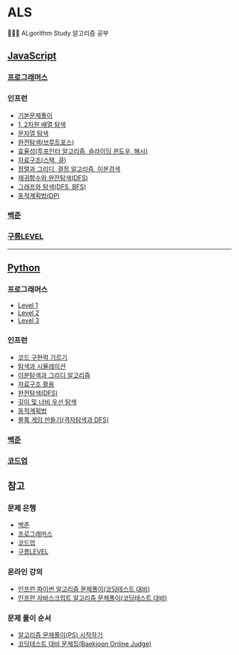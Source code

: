 # ALS
🏃🏻‍♀️ ALgorithm Study 알고리즘 공부

## [JavaScript](https://github.com/glassk/ALS/tree/main/JavaScript)
### [프로그래머스](https://github.com/glassk/ALS/tree/main/JavaScript/Programmars)
### 인프런
- [기본문제풀이](https://github.com/glassk/ALS/tree/main/JavaScript/Inflearn/1_%EA%B8%B0%EB%B3%B8%EB%AC%B8%EC%A0%9C%ED%92%80%EC%9D%B4)
- [1, 2차원 배열 탐색](https://github.com/glassk/ALS/tree/main/JavaScript/Inflearn/2_1%2C%202%EC%B0%A8%EC%9B%90%20%EB%B0%B0%EC%97%B4%20%ED%83%90%EC%83%89)
- [문자열 탐색](https://github.com/glassk/ALS/tree/main/JavaScript/Inflearn/3_%EB%AC%B8%EC%9E%90%EC%97%B4%20%ED%83%90%EC%83%89)
- [완전탐색(브루트포스)](https://github.com/glassk/ALS/tree/main/JavaScript/Inflearn/4_%EC%99%84%EC%A0%84%ED%83%90%EC%83%89(%EB%B8%8C%EB%A3%A8%ED%8A%B8%ED%8F%AC%EC%8A%A4))
- [효율성(투포인터 알고리즘, 슬라이딩 윈도우, 해시)](https://github.com/glassk/ALS/tree/main/JavaScript/Inflearn/5_%ED%9A%A8%EC%9C%A8%EC%84%B1(%ED%88%AC%ED%8F%AC%EC%9D%B8%ED%84%B0%20%EC%95%8C%EA%B3%A0%EB%A6%AC%EC%A6%98%2C%20%EC%8A%AC%EB%9D%BC%EC%9D%B4%EB%94%A9%20%EC%9C%88%EB%8F%84%EC%9A%B0%2C%20%ED%95%B4%EC%8B%9C))
- [자료구조(스택, 큐)](https://github.com/glassk/ALS/tree/main/JavaScript/Inflearn/6_%EC%9E%90%EB%A3%8C%EA%B5%AC%EC%A1%B0_%EC%8A%A4%ED%83%9D%2C%20%ED%81%90)
- [정렬과 그리디, 결정 알고리즘, 이분검색](https://github.com/glassk/ALS/tree/main/JavaScript/Inflearn/7_%EC%A0%95%EB%A0%AC%EA%B3%BC%20%EA%B7%B8%EB%A6%AC%EB%94%94%2C%20%EA%B2%B0%EC%A0%95%20%EC%95%8C%EA%B3%A0%EB%A6%AC%EC%A6%98_%EC%9D%B4%EB%B6%84%EA%B2%80%EC%83%89)
- [재귀함수와 완전탐색(DFS)](https://github.com/glassk/ALS/tree/main/JavaScript/Inflearn/8_%EC%9E%AC%EA%B7%80%ED%95%A8%EC%88%98%EC%99%80%20%EC%99%84%EC%A0%84%ED%83%90%EC%83%89_DFS)
- [그래프와 탐색(DFS, BFS)](https://github.com/glassk/ALS/tree/main/JavaScript/Inflearn/9_%EA%B7%B8%EB%9E%98%ED%94%84%EC%99%80%20%ED%83%90%EC%83%89_DFS%2C%20BFS)
- [동적계획법(DP)](https://github.com/glassk/ALS/tree/main/JavaScript/Inflearn/10_%EB%8F%99%EC%A0%81%EA%B3%84%ED%9A%8D%EB%B2%95_DP)
### [백준](https://github.com/glassk/ALS/tree/main/JavaScript/BaekJoon)
### [구름LEVEL](https://github.com/glassk/ALS/tree/main/JavaScript/Goorm)
---
## [Python](https://github.com/glassk/ALS/tree/main/Python)
### 프로그래머스
- [Level 1](https://github.com/glassk/ALS/tree/main/Python/Programmars/Level_1)
- [Level 2](https://github.com/glassk/ALS/tree/main/Python/Programmars/Level_2)
- [Level 3](https://github.com/glassk/ALS/tree/main/Python/Programmars/Level_3)
### 인프런
- [코드 구현력 기르기](https://github.com/glassk/ALS/tree/main/Python/Inflearn/1_%EC%BD%94%EB%93%9C%20%EA%B5%AC%ED%98%84%EB%A0%A5%20%EA%B8%B0%EB%A5%B4%EA%B8%B0)
- [탐색과 시뮬레이션](https://github.com/glassk/ALS/tree/main/Python/Inflearn/2_%ED%83%90%EC%83%89%EA%B3%BC%20%EC%8B%9C%EB%AE%AC%EB%A0%88%EC%9D%B4%EC%85%98)
- [이분탐색과 그리디 알고리즘](https://github.com/glassk/ALS/tree/main/Python/Inflearn/3_%EC%9D%B4%EB%B6%84%ED%83%90%EC%83%89%EA%B3%BC%20%EA%B7%B8%EB%A6%AC%EB%94%94%20%EC%95%8C%EA%B3%A0%EB%A6%AC%EC%A6%98)
- [자료구조 활용](https://github.com/glassk/ALS/tree/main/Python/Inflearn/4_%EC%9E%90%EB%A3%8C%EA%B5%AC%EC%A1%B0%20%ED%99%9C%EC%9A%A9)
- [완전탐색(DFS)](https://github.com/glassk/ALS/tree/main/Python/Inflearn/5_%EC%99%84%EC%A0%84%ED%83%90%EC%83%89(DFS))
- [깊이 및 너비 우선 탐색](https://github.com/glassk/ALS/tree/main/Python/Inflearn/6_%EA%B9%8A%EC%9D%B4%20%EB%B0%8F%20%EB%84%88%EB%B9%84%20%EC%9A%B0%EC%84%A0%20%ED%83%90%EC%83%89)
- [동적계획법](https://github.com/glassk/ALS/tree/main/Python/Inflearn/7_%EB%8F%99%EC%A0%81%EA%B3%84%ED%9A%8D%EB%B2%95)
- [블록 게임 만들기(격자탐색과 DFS)](https://github.com/glassk/ALS/tree/main/Python/Inflearn/8_%EB%B8%94%EB%A1%9D%20%EA%B2%8C%EC%9E%84%20%EB%A7%8C%EB%93%A4%EA%B8%B0(%EA%B2%A9%EC%9E%90%ED%83%90%EC%83%89%EA%B3%BC%20DFS))
### [백준](https://github.com/glassk/ALS/tree/main/Python/BaekJoon)
### [코드업](https://github.com/glassk/ALS/tree/main/Python/CodeUp)

## 참고
### 문제 은행
- [백준](https://www.acmicpc.net/)
- [프로그래머스](https://programmers.co.kr/learn/challenges)
- [코드업](https://codeup.kr/problemsetsol.php?psid=33)
- [구름LEVEL](https://level.goorm.io/)
### 온라인 강의
- [인프런 파이썬 알고리즘 문제풀이(코딩테스트 대비)](https://www.inflearn.com/course/%ED%8C%8C%EC%9D%B4%EC%8D%AC-%EC%95%8C%EA%B3%A0%EB%A6%AC%EC%A6%98-%EB%AC%B8%EC%A0%9C%ED%92%80%EC%9D%B4-%EC%BD%94%EB%94%A9%ED%85%8C%EC%8A%A4%ED%8A%B8#)
- [인프런 자바스크립트 알고리즘 문제풀이(코딩테스트 대비)](https://www.inflearn.com/course/%EC%9E%90%EB%B0%94%EC%8A%A4%ED%81%AC%EB%A6%BD%ED%8A%B8-%EC%95%8C%EA%B3%A0%EB%A6%AC%EC%A6%98-%EB%AC%B8%EC%A0%9C%ED%92%80%EC%9D%B4#)
### 문제 풀이 순서
- [알고리즘 문제풀이(PS) 시작하기](https://plzrun.tistory.com/entry/%EC%95%8C%EA%B3%A0%EB%A6%AC%EC%A6%98-%EB%AC%B8%EC%A0%9C%ED%92%80%EC%9D%B4PS-%EC%8B%9C%EC%9E%91%ED%95%98%EA%B8%B0)
- [코딩테스트 대비 문제집(Baekjoon Online Judge)](https://github.com/tony9402/baekjoon)
